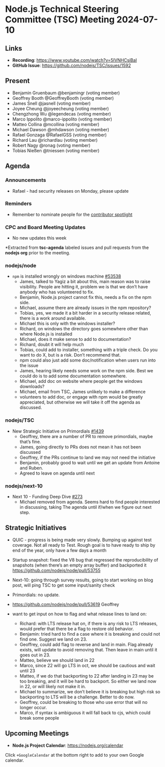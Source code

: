 # Node.js Technical Steering Committee (TSC) Meeting 2024-07-10

## Links

* **Recording**:  <https://www.youtube.com/watch?v=5IVNHCsiBaI>
* **GitHub Issue**: <https://github.com/nodejs/TSC/issues/1592>

## Present

* Benjamin Gruenbaum @benjamingr (voting member)
* Geoffrey Booth @GeoffreyBooth (voting member)
* James Snell @jasnell (voting member)
* Joyee Cheung @joyeecheung (voting member)
* Chengzhong Wu @legendecas (voting member)
* Marco Ippolito @marco-ippolito (voting member)
* Matteo Collina @mcollina (voting member)
* Michael Dawson @mhdawson (voting member)
* Rafael Gonzaga @RafaelGSS (voting member)
* Richard Lau @richardlau (voting member)
* Robert Nagy @ronag (voting member)
* Tobias Nießen @tniessen (voting member)

## Agenda

### Announcements

* Rafael - had security releases on Monday, please update

### Reminders

* Remember to nominate people for the [contributor spotlight](https://github.com/nodejs/node/blob/main/doc/contributing/reconizing-contributors.md#bi-monthly-contributor-spotlight)

### CPC and Board Meeting Updates

* No new updates this week

*Extracted from **tsc-agenda** labeled issues and pull requests from the **nodejs org** prior to the meeting.

### nodejs/node

* `npm` is installed wrongly on windows machine [#53538](https://github.com/nodejs/node/issues/53538)
  * James, talked to Yagiz a bit about this, main reason was to raise visibility.  People are
    hitting it, problem we is that we don’t have anybody who has volunteered to fix.
  * Benjamin, Node.js project cannot fix this, needs a fix on the npm side.
  * Michael, assume there are already issues in the npm repository?
  * Tobias, yes, we made it a bit harder in a security release related, there is a work around
    available.
  * Michael this is only with the windows installer?
  * Richard, on windows the directory goes somewhere other than where Node.js is installed
  * Michael, does it make sense to add to documentation?
  * Richard, doubt it will help much
  * Tobias, could add to installer, something with a triple check. Do you want to do X, but is a
    risk. Don’t recommend that.
  * npm could also just add some doc/notification when users run into the issue
  * James, hearing likely needs some work on the npm side. Best we could do is to add some
    documentation somewhere.
  * Michael, add doc on website where people get the windows downloads?
  * Michael, email from TSC, James unlikely to make a difference
  * volunteers to add doc, or engage with npm would be greatly appreciated, but otherwise we
    will take it off the agenda as discussed.

### nodejs/TSC

* New Strategic Initiative on Primordials [#1439](https://github.com/nodejs/TSC/issues/1439)
  * Geoffrey, there are a number of PR to remove primordials, maybe that’s fine.
  * James, going directly to PRs does not mean it has not been discussed
  * Geoffrey, if the PRs continue to land we may not need the initiative
  * Benjamin, probably good to wait until we get an update from Antoine and Ruben.
  * Agreed to leave on agenda until next

### nodejs/next-10

* Next 10 - Funding Deep Dive [#273](https://github.com/nodejs/next-10/issues/273)
  * Michael removed from agenda. Seems hard to find people interested in discussing, taking
    The agenda until if/when we figure out next step.

## Strategic Initiatives

* QUIC - progress is being made very slowly. Bumping up against test coverage. Not all ready to
  Test. Rough goal is to have ready to ship by end of the year, only have a few days a month
* Startup snapshot: fixed the V8 bug that regressed the reproducibility of snapshots (when there’s an empty array buffer) and backported it <https://github.com/nodejs/node/pull/53755>
* Next-10: going through survey results, going to start working on blog post, will ping TSC to get
  some input/sanity check
* Primordials: no update.

* <https://github.com/nodejs/node/pull/53619> Geoffrey
* want to get input on how to flag and what release lines to land on:
  * Richard: with LTS release hat on, if there is any risk to LTS releases, would prefer that
    there be a flag to restore old behavior.
  * Benjamin: tried hard to find a case where it is breaking and could not find one. Suggest
    we land on 23.
  * Geoffrey, could add flag to reverse and land in main.  Flag already exists, will update to
    avoid removing that. Then leave in main until it goes out in 23.
  * Matteo, believe we should land in 22
  * Marco, since 22 will go LTS in oct, we should be cautious and wait until 23
  * Matteo, if we do that backporting to 22 after landing in 23 may be too breaking, and it will be
    hard to backport. So either we land now in 22, or will likely not make it in.
  * Michael to summarize, we don’t believe it is breaking but high risk so backporting to LTS will
    be a challenge. Better to do now.
  * Geoffrey, could be breaking to those who use error that will no longer occur.
  * Marco, if syntax is ambiguous it will fall back to cjs, which could break some people

## Upcoming Meetings

* **Node.js Project Calendar**: <https://nodejs.org/calendar>

Click `+GoogleCalendar` at the bottom right to add to your own Google calendar.
